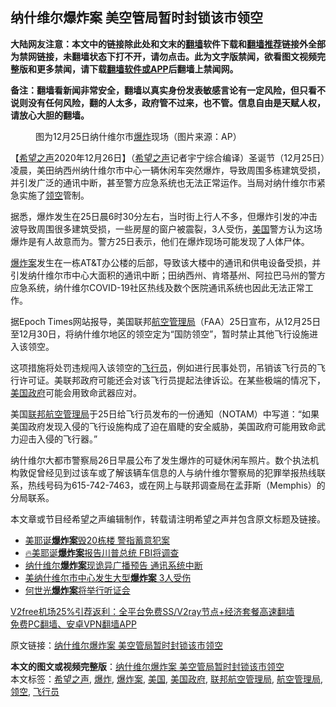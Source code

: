  <h2>纳什维尔爆炸案 美空管局暂时封锁该市领空</h2> <p class="notice"><b>大陆网友注意：本文中的链接除此处和文末的<a href="https://github.com/bannedbook/fanqiang" >翻墙</a>软件下载和<a href="https://github.com/killgcd/justmysocks/blob/master/README.md">翻墙推荐</a>链接外全部为禁网链接，未翻墙状态下打不开，请勿点击。此为文字版禁闻，欲看图文视频完整版和更多禁闻，请下载<a href="https://github.com/bannedbook/fanqiang">翻墙软件或APP</a>后翻墙上禁闻网。</p><p>备注：翻墙看新闻非常安全，翻墙以真实身份发表敏感言论有一定风险，但只看不说则没有任何风险，翻的人太多，政府管不过来，也不管。信息自由是天赋人权，请放心大胆的翻墙。</b></p>  <div class="entry"> <figure><figcaption>图为12月25日纳什维尔市<a href="https://www.bannedbook.org/bnews/tag/%e7%88%86%e7%82%b8/" class="st_tag internal_tag" rel="tag" title="标签 爆炸 下的日志">爆炸</a>现场（图片来源：AP）</figcaption></figure> <p>【<span class='wp_keywordlink_affiliate'><a href="https://www.soundofhope.org" title="希望之声" target="_blank">希望之声</a></span>2020年12月26日】（<a href="https://www.bannedbook.org/bnews/tag/%e5%b8%8c%e6%9c%9b%e4%b9%8b%e5%a3%b0/" class="st_tag internal_tag" rel="tag" title="标签 希望之声 下的日志">希望之声</a>记者宇宁综合编译）圣诞节（12月25日）凌晨，美田纳西州纳什维尔市中心一辆休闲车突然爆炸，导致周围多栋建筑受损，并引发广泛的通讯中断，甚至警方应急系统也无法正常运作。当局对纳什维尔市紧急实施了<a href="https://www.bannedbook.org/bnews/tag/%E9%A2%86%E7%A9%BA/" class="st_tag internal_tag" rel="tag" title="标签 领空 下的日志">领空</a>管制。</p> <p>据悉，爆炸发生在25日晨6时30分左右，当时街上行人不多，但爆炸引发的冲击波导致周围很多建筑受损，一些房屋的窗户被震裂，3人受伤，<a href="https://www.bannedbook.org/bnews/tag/%e7%be%8e%e5%9b%bd/" class="st_tag internal_tag" rel="tag" title="标签 美国 下的日志">美国</a>警方认为这场爆炸是有人故意而为。警方25日表示，他们在爆炸现场可能发现了人体尸体。</p> <p><a href="https://www.bannedbook.org/bnews/tag/%e7%88%86%e7%82%b8%e6%a1%88/" class="st_tag internal_tag" rel="tag" title="标签 爆炸案 下的日志">爆炸案</a>发生在一栋AT&amp;T办公楼的后部，导致该大楼中的通讯和供电设备受损，并引发纳什维尔市中心大面积的通讯中断；田纳西州、肯塔基州、阿拉巴马州的警方应急系统，纳什维尔COVID-19社区热线及数个医院通讯系统也因此无法正常工作。</p>  <p>据Epoch Times网站报导，美国联邦<a href="https://www.bannedbook.org/bnews/tag/%E8%88%AA%E7%A9%BA%E7%AE%A1%E7%90%86%E5%B1%80/" class="st_tag internal_tag" rel="tag" title="标签 航空管理局 下的日志">航空管理局</a>（FAA）25日宣布，从12月25日至12月30日，将纳什维尔地区的领空定为“国防领空”，暂时禁止其他飞行设施进入该领空。</p> <p>这项措施将处罚违规闯入该领空的<a href="https://www.bannedbook.org/bnews/tag/%e9%a3%9e%e8%a1%8c%e5%91%98/" class="st_tag internal_tag" rel="tag" title="标签 飞行员 下的日志">飞行员</a>，例如进行民事处罚，吊销该飞行员的飞行许可证。美联邦政府可能还会对该飞行员提起法律诉讼。在某些极端的情况下，<a href="https://www.bannedbook.org/bnews/tag/%E7%BE%8E%E5%9B%BD%E6%94%BF%E5%BA%9C/" class="st_tag internal_tag" rel="tag" title="标签 美国政府 下的日志">美国政府</a>可能会用致命武器应对。</p> <p>美国<a href="https://www.bannedbook.org/bnews/tag/%E8%81%94%E9%82%A6%E8%88%AA%E7%A9%BA%E7%AE%A1%E7%90%86%E5%B1%80/" class="st_tag internal_tag" rel="tag" title="标签 联邦航空管理局 下的日志">联邦航空管理局</a>于25日给飞行员发布的一份通知（NOTAM）中写道：“如果美国政府发现入侵的飞行设施构成了迫在眉睫的安全威胁，美国政府可能用致命武力迎击入侵的飞行器。”</p>  <p>纳什维尔大都市警察局26日早晨公布了发生爆炸的可疑休闲车照片。数个执法机构敦促曾经见到过该车或了解该辆车信息的人与纳什维尔警察局的犯罪举报热线联系，热线号码为615-742-7463，或在网上与联邦调查局在孟菲斯（Memphis）的分局联系。</p> <p>本文章或节目经希望之声编辑制作，转载请注明希望之声并包含原文标题及链接。</p> <ul class='op-related-articles' title='相关阅读'> <li><a href='https://www.bannedbook.org/bnews/taiwannews/20201227/1455569.html' target='_blank'>美耶诞<b>爆炸案</b>毁20栋楼 警指蓄意犯案</a></li> <li><a href='https://www.bannedbook.org/bnews/bannedvideo/20201226/1455477.html' target='_blank'>🔥美耶诞<b>爆炸案</b>报告川普总统 FBI将调查</a></li> <li><a href='https://www.bannedbook.org/bnews/comments/20201226/1455181.html' target='_blank'>纳什维尔<b>爆炸案</b>现诡异广播预告 通讯系统中断</a></li> <li><a href='https://www.bannedbook.org/bnews/comments/20201226/1455030.html' target='_blank'>美纳什维尔市中心发生大型<b>爆炸案</b> 3人受伤</a></li> <li><a href='https://www.bannedbook.org/bnews/renquan/20201219/1451158.html' target='_blank'>何世光<b>爆炸案</b>将举行听证会</a></li> </ul> <p class="texttj"> <a href="https://github.com/bannedbook/fanqiang/wiki/V2ray%E6%9C%BA%E5%9C%BA" target="_blank">V2free机场25%引荐返利：全平台免费SS/V2ray节点+经济套餐高速翻墙</a><br/> <a href="https://github.com/bannedbook/fanqiang/wiki/%E7%A6%81%E9%97%BB%E7%BD%91%E5%AE%89%E5%8D%93%E7%BF%BB%E5%A2%99%E6%96%B0%E9%97%BBAPP" target="_blank">免费PC翻墙、安卓VPN翻墙APP</a></p><p>原文链接：<a class="src_link"  href="https://www.soundofhope.org/post/457513" target="_blank">纳什维尔爆炸案 美空管局暂时封锁该市领空</a></p> <a name='sharetosocial'></a>       <div><b>本文的图文或视频完整版</b>：<a href='https://www.bannedbook.org/bnews/comments/20201227/1455687.html'>纳什维尔爆炸案 美空管局暂时封锁该市领空</a></div>  </div><!--END ENTRY--> <div class="postfooter"> <div>本文标签：<a href="https://www.bannedbook.org/bnews/tag/%e5%b8%8c%e6%9c%9b%e4%b9%8b%e5%a3%b0/" rel="tag">希望之声</a>, <a href="https://www.bannedbook.org/bnews/tag/%e7%88%86%e7%82%b8/" rel="tag">爆炸</a>, <a href="https://www.bannedbook.org/bnews/tag/%e7%88%86%e7%82%b8%e6%a1%88/" rel="tag">爆炸案</a>, <a href="https://www.bannedbook.org/bnews/tag/%e7%be%8e%e5%9b%bd/" rel="tag">美国</a>, <a href="https://www.bannedbook.org/bnews/tag/%E7%BE%8E%E5%9B%BD%E6%94%BF%E5%BA%9C/" rel="tag">美国政府</a>, <a href="https://www.bannedbook.org/bnews/tag/%E8%81%94%E9%82%A6%E8%88%AA%E7%A9%BA%E7%AE%A1%E7%90%86%E5%B1%80/" rel="tag">联邦航空管理局</a>, <a href="https://www.bannedbook.org/bnews/tag/%E8%88%AA%E7%A9%BA%E7%AE%A1%E7%90%86%E5%B1%80/" rel="tag">航空管理局</a>, <a href="https://www.bannedbook.org/bnews/tag/%E9%A2%86%E7%A9%BA/" rel="tag">领空</a>, <a href="https://www.bannedbook.org/bnews/tag/%e9%a3%9e%e8%a1%8c%e5%91%98/" rel="tag">飞行员</a></div>  </div><!--END POSTFOOTER--> 